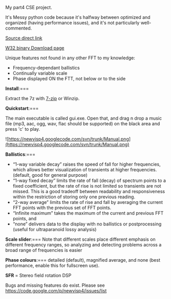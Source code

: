 My part4 CSE project.

It's Messy python code because it's halfway between optimized and organized (having performance issues), and it's not particularly well-commented.


[Source direct link](https://code.google.com/p/newvisp4/source/browse/trunk/GUI.py)

[W32 binary Download page](https://code.google.com/p/newvisp4/issues/detail?id=11)

Unique features not found in any other FFT to my knowledge:
  * Frequency-dependant ballistics
  * Continually variable scale
  * Phase displayed ON the FTT, not below or to the side

**Install**:===

Extract the 7z with [7-zip](http://7-zip.org/) or Winzip.


**Quickstart**:===

The main executable is called gui.exe. Open that, and drag n drop a music file (mp3, aac, ogg, wav, flac should be supported) on the black area and press 'c' to play.

![https://newvisp4.googlecode.com/svn/trunk/Manual.png](https://newvisp4.googlecode.com/svn/trunk/Manual.png)

**Ballistics**:===
  * “1-way variable decay” raises the speed of fall for higher frequencies, which allows better visualization of transients at higher frequencies. (default, good for general purpose)
  * “1-way fixed decay” limits the rate of fall (decay) of spectrum points to a fixed coefficient, but the rate of rise is not limited so transients are not missed. This is a good tradeoff between readability and responsiveness within the restriction of storing only one previous reading.
  * “2-way average” limits the rate of rise and fall by averaging the current FFT points with the previous set of FFT points.
  * “Infinite maximum” takes the maximum of the current and previous FFT points, and
  * “none” delivers data to the display with no ballistics or postprocessing (useful for ultraparanoid lossy analysis)

**Scale slider**:=== Note that different scales place different emphasis on different frequency ranges, so analyzing and detecting problems across a broad range of frequencies is easier

**Phase colours**:=== detailed (default), magnified average, and none (best performance, enable this for fullscreen use).

**SFR** = Stereo field rotation DSP

Bugs and missing features do exist. Please see https://code.google.com/p/newvisp4/issues/list